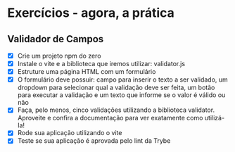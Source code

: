 # Exercícios - agora, a prática


## Validador de Campos

- [x] Crie um projeto npm do zero
- [x] Instale o vite e a biblioteca que iremos utilizar: validator.js
- [x] Estruture uma página HTML com um formulário
- [x] O formulário deve possuir: campo para inserir o texto a ser validado, um dropdown para selecionar qual a validação deve ser feita, um botão para executar a validação e um texto que informe se o valor é válido ou não
- [x] Faça, pelo menos, cinco validações utilizando a biblioteca validator. Aproveite e confira a documentação para ver exatamente como utilizá-la!
- [x] Rode sua aplicação utilizando o vite
- [x] Teste se sua aplicação é aprovada pelo lint da Trybe